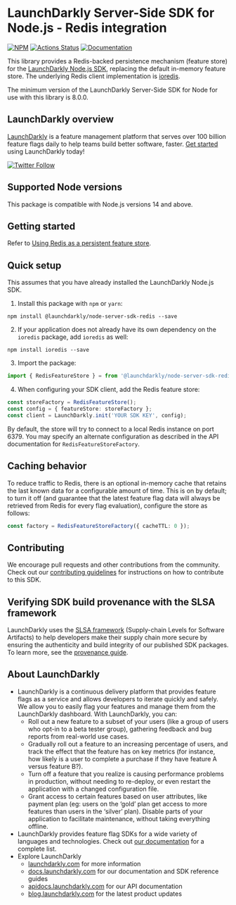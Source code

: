 # LaunchDarkly Server-Side SDK for Node.js - Redis integration

[![NPM][node-redis-npm-badge]][node-redis-npm-link]
[![Actions Status][node-redis-ci-badge]][node-redis-ci]
[![Documentation](https://img.shields.io/static/v1?label=GitHub+Pages&message=API+reference&color=00add8)](https://launchdarkly.github.io/js-core/packages/store/node-server-sdk-redis/docs/)

This library provides a Redis-backed persistence mechanism (feature store) for the [LaunchDarkly Node.js SDK](https://github.com/launchdarkly/js-core/packages/sdk/server-node), replacing the default in-memory feature store. The underlying Redis client implementation is [ioredis](https://github.com/luin/ioredis).

The minimum version of the LaunchDarkly Server-Side SDK for Node for use with this library is 8.0.0.

## LaunchDarkly overview

[LaunchDarkly](https://www.launchdarkly.com) is a feature management platform that serves over 100 billion feature flags daily to help teams build better software, faster. [Get started](https://docs.launchdarkly.com/home/getting-started) using LaunchDarkly today!

[![Twitter Follow](https://img.shields.io/twitter/follow/launchdarkly.svg?style=social&label=Follow&maxAge=2592000)](https://twitter.com/intent/follow?screen_name=launchdarkly)

## Supported Node versions

This package is compatible with Node.js versions 14 and above.

## Getting started

Refer to [Using Redis as a persistent feature store](https://docs.launchdarkly.com/sdk/features/storing-data/redis#nodejs-server-side).

## Quick setup

This assumes that you have already installed the LaunchDarkly Node.js SDK.

1. Install this package with `npm` or `yarn`:

```shell
npm install @launchdarkly/node-server-sdk-redis --save
```

2. If your application does not already have its own dependency on the `ioredis` package, add `ioredis` as well:

```shell
npm install ioredis --save
```

3. Import the package:

```typescript
import { RedisFeatureStore } = from '@launchdarkly/node-server-sdk-redis';
```

4. When configuring your SDK client, add the Redis feature store:

```typescript
const storeFactory = RedisFeatureStore();
const config = { featureStore: storeFactory };
const client = LaunchDarkly.init('YOUR SDK KEY', config);
```

By default, the store will try to connect to a local Redis instance on port 6379. You may specify an alternate configuration as described in the API documentation for `RedisFeatureStoreFactory`.

## Caching behavior

To reduce traffic to Redis, there is an optional in-memory cache that retains the last known data for a configurable amount of time. This is on by default; to turn it off (and guarantee that the latest feature flag data will always be retrieved from Redis for every flag evaluation), configure the store as follows:

```typescript
const factory = RedisFeatureStoreFactory({ cacheTTL: 0 });
```

## Contributing

We encourage pull requests and other contributions from the community. Check out our [contributing guidelines](CONTRIBUTING.md) for instructions on how to contribute to this SDK.

## Verifying SDK build provenance with the SLSA framework

LaunchDarkly uses the [SLSA framework](https://slsa.dev/spec/v1.0/about) (Supply-chain Levels for Software Artifacts) to help developers make their supply chain more secure by ensuring the authenticity and build integrity of our published SDK packages. To learn more, see the [provenance guide](PROVENANCE.md). 

## About LaunchDarkly

- LaunchDarkly is a continuous delivery platform that provides feature flags as a service and allows developers to iterate quickly and safely. We allow you to easily flag your features and manage them from the LaunchDarkly dashboard. With LaunchDarkly, you can:
  - Roll out a new feature to a subset of your users (like a group of users who opt-in to a beta tester group), gathering feedback and bug reports from real-world use cases.
  - Gradually roll out a feature to an increasing percentage of users, and track the effect that the feature has on key metrics (for instance, how likely is a user to complete a purchase if they have feature A versus feature B?).
  - Turn off a feature that you realize is causing performance problems in production, without needing to re-deploy, or even restart the application with a changed configuration file.
  - Grant access to certain features based on user attributes, like payment plan (eg: users on the ‘gold’ plan get access to more features than users in the ‘silver’ plan). Disable parts of your application to facilitate maintenance, without taking everything offline.
- LaunchDarkly provides feature flag SDKs for a wide variety of languages and technologies. Check out [our documentation](https://docs.launchdarkly.com/sdk) for a complete list.
- Explore LaunchDarkly
  - [launchdarkly.com](https://www.launchdarkly.com/ 'LaunchDarkly Main Website') for more information
  - [docs.launchdarkly.com](https://docs.launchdarkly.com/ 'LaunchDarkly Documentation') for our documentation and SDK reference guides
  - [apidocs.launchdarkly.com](https://apidocs.launchdarkly.com/ 'LaunchDarkly API Documentation') for our API documentation
  - [blog.launchdarkly.com](https://blog.launchdarkly.com/ 'LaunchDarkly Blog Documentation') for the latest product updates

[node-redis-ci-badge]: https://github.com/launchdarkly/js-core/actions/workflows/node-redis.yml/badge.svg
[node-redis-ci]: https://github.com/launchdarkly/js-core/actions/workflows/node-redis.yml
[node-redis-npm-badge]: https://img.shields.io/npm/v/@launchdarkly/node-server-sdk-redis.svg?style=flat-square
[node-redis-npm-link]: https://www.npmjs.com/package/@launchdarkly/node-server-sdk-redis
